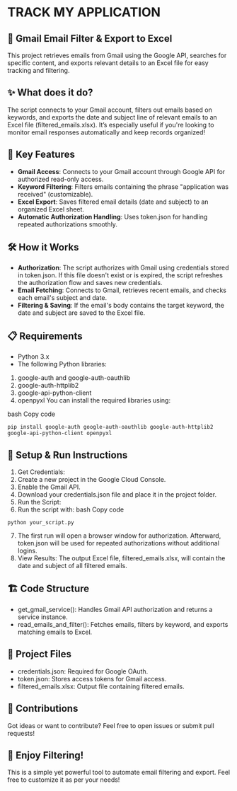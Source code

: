# TRACK MY APPLICATION

## 📧 Gmail Email Filter & Export to Excel
This project retrieves emails from Gmail using the Google API, searches for specific content, and exports relevant details to an Excel file for easy tracking and filtering.

## ✨ What does it do?

The script connects to your Gmail account, filters out emails based on keywords, and exports the date and subject line of relevant emails to an Excel file (filtered_emails.xlsx). It’s especially useful if you're looking to monitor email responses automatically and keep records organized!

## 🚀 Key Features
- **Gmail Access**: Connects to your Gmail account through Google API for authorized read-only access.
- **Keyword Filtering**: Filters emails containing the phrase "application was received" (customizable).
- **Excel Export**: Saves filtered email details (date and subject) to an organized Excel sheet.
- **Automatic Authorization Handling**: Uses token.json for handling repeated authorizations smoothly.

## 🛠️ How it Works
- **Authorization**: The script authorizes with Gmail using credentials stored in token.json. If this file doesn't exist or is expired, the script refreshes the authorization flow and saves new credentials.
- **Email Fetching**: Connects to Gmail, retrieves recent emails, and checks each email's subject and date.
- **Filtering & Saving**: If the email's body contains the target keyword, the date and subject are saved to the Excel file.
  
## 📋 Requirements
- Python 3.x
- The following Python libraries:
1. google-auth and google-auth-oauthlib
2. google-auth-httplib2
3. google-api-python-client
4. openpyxl
You can install the required libraries using:

bash
Copy code
```
pip install google-auth google-auth-oauthlib google-auth-httplib2 google-api-python-client openpyxl
```

## 🔑 Setup & Run Instructions
1. Get Credentials:
2. Create a new project in the Google Cloud Console.
3. Enable the Gmail API.
4. Download your credentials.json file and place it in the project folder.
5. Run the Script:
6. Run the script with:
bash
Copy code
```
python your_script.py
```
7. The first run will open a browser window for authorization. Afterward, token.json will be used for repeated authorizations without additional logins.
8. View Results:
The output Excel file, filtered_emails.xlsx, will contain the date and subject of all filtered emails.

## 🏗️ Code Structure
- get_gmail_service(): Handles Gmail API authorization and returns a service instance.
- read_emails_and_filter(): Fetches emails, filters by keyword, and exports matching emails to Excel.
  
## 📂 Project Files
- credentials.json: Required for Google OAuth.
- token.json: Stores access tokens for Gmail access.
- filtered_emails.xlsx: Output file containing filtered emails.

## 🤝 Contributions
Got ideas or want to contribute? Feel free to open issues or submit pull requests!

## 🌟 Enjoy Filtering!
This is a simple yet powerful tool to automate email filtering and export. Feel free to customize it as per your needs!

